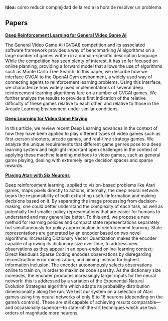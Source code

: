 
**Idea:** cómo reducir complejidad de la red a la hora de resolver un problema

Papers
--
[**Deep Reinforcement Learning for General Video Game AI**](https://arxiv.org/pdf/1806.02448.pdf)

The General Video Game AI (GVGAI) competition and its associated software framework provides a way of benchmarking AI algorithms on a large number of games written in a domain-specific description language. While the competition has seen plenty of interest, it has so far focused on online planning, providing a forward model that allows the use of algorithms such as Monte Carlo Tree Search. In this paper, we describe how we interface GVGAI to the OpenAI Gym environment, a widely used way of connecting agents to reinforcement learning problems. Using this interface, we characterize how widely used implementations of several deep reinforcement learning algorithms fare on a number of GVGAI games. We further analyze the results to provide a first indication of the relative difficulty of these games relative to each other, and relative to those in the Arcade Learning Environment under similar conditions

[**Deep Learning for Video Game Playing**](https://arxiv.org/pdf/1708.07902.pdf)

In this article, we review recent Deep Learning advances in the context of how they have been applied to play different types of video games such as first-person shooters, arcade games, and real-time strategy games. We analyze the unique requirements that different game genres pose to a deep learning system and highlight important open challenges in the context of applying these machine learning methods to video games, such as general game playing, dealing with extremely large decision spaces and sparse rewards.

[**Playing Atari with Six Neurons**](https://arxiv.org/pdf/1806.01363.pdf)

Deep reinforcement learning, applied to vision-based problems like Atari games, maps pixels directly to actions; internally, the deep neural network bears the responsibility of both extracting useful information and making decisions based on it. By separating the image processing from decision-making, one could better understand the complexity of each task, as well as potentially find smaller policy representations that are easier for humans to understand and may generalize better. To this end, we propose a new method for learning policies and compact state representations separately but simultaneously for policy approximation in reinforcement learning. State representations are generated by an encoder based on two novel algorithms: Increasing Dictionary Vector Quantization makes the encoder capable of growing its dictionary size over time, to address new observations as they appear in an open-ended online-learning context; Direct Residuals Sparse Coding encodes observations by disregarding reconstruction error minimization, and aiming instead for highest information inclusion. The encoder autonomously selects observations online to train on, in order to maximize code sparsity. As the dictionary size increases, the encoder produces increasingly larger inputs for the neural network: this is addressed by a variation of the Exponential Natural Evolution Strategies algorithm which adapts its probability distribution dimensionality along the run. We test our system on a selection of Atari games using tiny neural networks of only 6 to 18 neurons (depending on the game’s controls). These are still capable of achieving results comparable—and occasionally superior—to state-of-the-art techniques which use two orders of magnitude more neurons.
<!--stackedit_data:
eyJoaXN0b3J5IjpbMjAyOTExMjMwOCwtMTg5ODA3ODU4OF19
-->